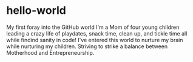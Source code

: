 # hello-world
My first foray into the GitHub world 
I'm a Mom of four young children leading a crazy life of playdates, snack time, clean up, and tickle time all while findind sanity in code! I've entered this world to nurture my brain while nurturing my children. Striving to strike a balance between Motherhood and Entrepreneurship. 
